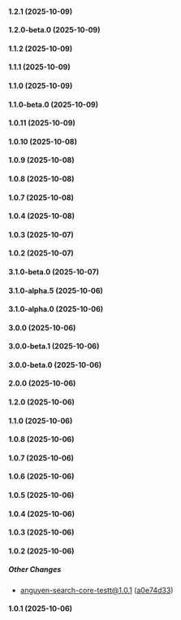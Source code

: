 #### 1.2.1 (2025-10-09)

#### 1.2.0-beta.0 (2025-10-09)

#### 1.1.2 (2025-10-09)

#### 1.1.1 (2025-10-09)

#### 1.1.0 (2025-10-09)

#### 1.1.0-beta.0 (2025-10-09)

#### 1.0.11 (2025-10-09)

#### 1.0.10 (2025-10-08)

#### 1.0.9 (2025-10-08)

#### 1.0.8 (2025-10-08)

#### 1.0.7 (2025-10-08)

#### 1.0.4 (2025-10-08)

#### 1.0.3 (2025-10-07)

#### 1.0.2 (2025-10-07)

#### 3.1.0-beta.0 (2025-10-07)

#### 3.1.0-alpha.5 (2025-10-06)

#### 3.1.0-alpha.0 (2025-10-06)

#### 3.0.0 (2025-10-06)

#### 3.0.0-beta.1 (2025-10-06)

#### 3.0.0-beta.0 (2025-10-06)

#### 2.0.0 (2025-10-06)

#### 1.2.0 (2025-10-06)

#### 1.1.0 (2025-10-06)

#### 1.0.8 (2025-10-06)

#### 1.0.7 (2025-10-06)

#### 1.0.6 (2025-10-06)

#### 1.0.5 (2025-10-06)

#### 1.0.4 (2025-10-06)

#### 1.0.3 (2025-10-06)

#### 1.0.2 (2025-10-06)

##### Other Changes

*  anguyen-search-core-testt@1.0.1 ([a0e74d33](https://github.com/yext/search-core/commit/a0e74d33381b451c748e1fe29cbaca1d92091a32))

#### 1.0.1 (2025-10-06)

